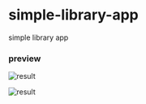 # simple-library-app
simple library app

### preview

![result](https://github.com/candradwicahyo/simple-library-app/blob/master/20211113_194927.jpg)

![result](https://user-images.githubusercontent.com/17137623/142081399-6c88c716-40e9-414f-881e-9a0a9cf576a8.png)

